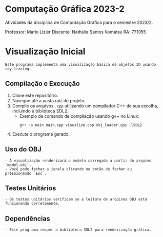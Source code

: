 # Computação Gráfica 2023-2

  Atividades da disciplina de Computação Gráfica para o semestre 2023/2.

  Professor: Mario Liziér
  Discente: Nathalie Santos Komatsu
  RA: 771055

# Visualização Inicial

    Este programa implementa uma visualização básica de objetos 3D usando ray tracing.

## Compilação e Execução

1. Clone este repositório.
2. Navegue até a pasta raiz do projeto.
3. Compile os arquivos `.cpp` utilizando um compilador C++ de sua escolha, incluindo a biblioteca SDL2.
    - Exemplo de comando de compilação usando g++ no Linux:
      ```
      g++ -o main main.cpp visualize.cpp obj_loader.cpp -lSDL2
      ```
4. Execute o programa gerado.

## Uso do OBJ

    - A visualização renderizará o modelo carregado a partir do arquivo `model.obj`.
    - Você pode fechar a janela clicando no botão de fechar ou pressionando `Esc`.

## Testes Unitários

    - Os testes unitários verificam se a leitura de arquivos OBJ está funcionando corretamente.

## Dependências

    - Este programa requer a biblioteca SDL2 para renderização gráfica.
